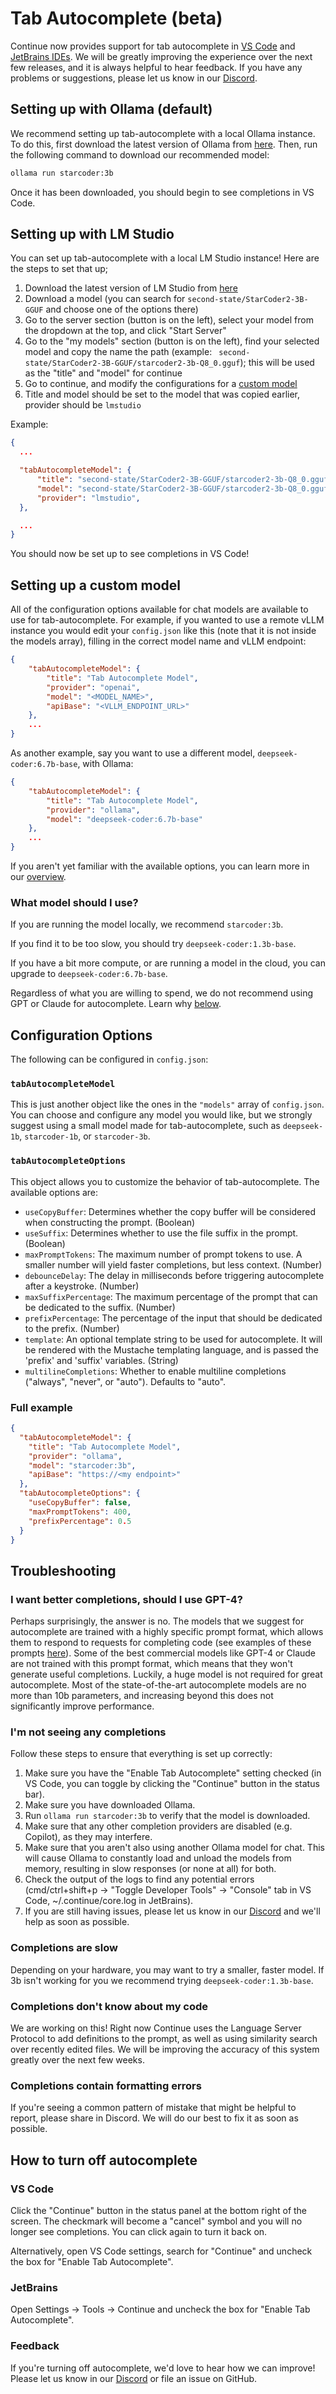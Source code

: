 # Tab Autocomplete (beta)

Continue now provides support for tab autocomplete in [VS Code](https://marketplace.visualstudio.com/items?itemName=Continue.continue) and [JetBrains IDEs](https://plugins.jetbrains.com/plugin/22707-continue/edit). We will be greatly improving the experience over the next few releases, and it is always helpful to hear feedback. If you have any problems or suggestions, please let us know in our [Discord](https://discord.gg/vapESyrFmJ).

## Setting up with Ollama (default)

We recommend setting up tab-autocomplete with a local Ollama instance. To do this, first download the latest version of Ollama from [here](https://ollama.ai). Then, run the following command to download our recommended model:

```bash
ollama run starcoder:3b
```

Once it has been downloaded, you should begin to see completions in VS Code.

## Setting up with LM Studio

You can set up tab-autocomplete with a local LM Studio instance! Here are the steps to set that up;

1. Download the latest version of LM Studio from [here](https://lmstudio.ai/)
1. Download a model (you can search for `second-state/StarCoder2-3B-GGUF` and choose one of the options there) 
1. Go to the server section (button is on the left), select your model from the dropdown at the top, and click "Start Server"
1. Go to the "my models" section (button is on the left), find your selected model and copy the name the path (example: `
second-state/StarCoder2-3B-GGUF/starcoder2-3b-Q8_0.gguf`); this will be used as the "title" and "model" for continue
1. Go to continue, and modify the configurations for a [custom model](#setting-up-a-custom-model)
1. Title and model should be set to the model that was copied earlier, provider should be `lmstudio`

Example: 
```json title=~/.continue/config.json
{
  ...

  "tabAutocompleteModel": {
      "title": "second-state/StarCoder2-3B-GGUF/starcoder2-3b-Q8_0.gguf",
      "model": "second-state/StarCoder2-3B-GGUF/starcoder2-3b-Q8_0.gguf",
      "provider": "lmstudio",
  },

  ...
}
```

You should now be set up to see completions in VS Code!

## Setting up a custom model

All of the configuration options available for chat models are available to use for tab-autocomplete. For example, if you wanted to use a remote vLLM instance you would edit your `config.json` like this (note that it is not inside the models array), filling in the correct model name and vLLM endpoint:

```json title=~/.continue/config.json
{
    "tabAutocompleteModel": {
        "title": "Tab Autocomplete Model",
        "provider": "openai",
        "model": "<MODEL_NAME>",
        "apiBase": "<VLLM_ENDPOINT_URL>"
    },
    ...
}
```

As another example, say you want to use a different model, `deepseek-coder:6.7b-base`, with Ollama:

```json title=~/.continue/config.json
{
    "tabAutocompleteModel": {
        "title": "Tab Autocomplete Model",
        "provider": "ollama",
        "model": "deepseek-coder:6.7b-base"
    },
    ...
}
```

If you aren't yet familiar with the available options, you can learn more in our [overview](../setup/overview.md).

### What model should I use?

If you are running the model locally, we recommend `starcoder:3b`.

If you find it to be too slow, you should try `deepseek-coder:1.3b-base`.

If you have a bit more compute, or are running a model in the cloud, you can upgrade to `deepseek-coder:6.7b-base`.

Regardless of what you are willing to spend, we do not recommend using GPT or Claude for autocomplete. Learn why [below](#i-want-better-completions-should-i-use-gpt-4).

## Configuration Options

The following can be configured in `config.json`:

### `tabAutocompleteModel`

This is just another object like the ones in the `"models"` array of `config.json`. You can choose and configure any model you would like, but we strongly suggest using a small model made for tab-autocomplete, such as `deepseek-1b`, `starcoder-1b`, or `starcoder-3b`.

### `tabAutocompleteOptions`

This object allows you to customize the behavior of tab-autocomplete. The available options are:

- `useCopyBuffer`: Determines whether the copy buffer will be considered when constructing the prompt. (Boolean)
- `useSuffix`: Determines whether to use the file suffix in the prompt. (Boolean)
- `maxPromptTokens`: The maximum number of prompt tokens to use. A smaller number will yield faster completions, but less context. (Number)
- `debounceDelay`: The delay in milliseconds before triggering autocomplete after a keystroke. (Number)
- `maxSuffixPercentage`: The maximum percentage of the prompt that can be dedicated to the suffix. (Number)
- `prefixPercentage`: The percentage of the input that should be dedicated to the prefix. (Number)
- `template`: An optional template string to be used for autocomplete. It will be rendered with the Mustache templating language, and is passed the 'prefix' and 'suffix' variables. (String)
- `multilineCompletions`: Whether to enable multiline completions ("always", "never", or "auto"). Defaults to "auto".

### Full example

```json title=~/.continue/config.json
{
  "tabAutocompleteModel": {
    "title": "Tab Autocomplete Model",
    "provider": "ollama",
    "model": "starcoder:3b",
    "apiBase": "https://<my endpoint>"
  },
  "tabAutocompleteOptions": {
    "useCopyBuffer": false,
    "maxPromptTokens": 400,
    "prefixPercentage": 0.5
  }
}
```

## Troubleshooting

### I want better completions, should I use GPT-4?

Perhaps surprisingly, the answer is no. The models that we suggest for autocomplete are trained with a highly specific prompt format, which allows them to respond to requests for completing code (see examples of these prompts [here](https://github.com/continuedev/continue/blob/d2bc6359e8ebf647892ec953e418042dc7f8a685/core/autocomplete/templates.ts)). Some of the best commercial models like GPT-4 or Claude are not trained with this prompt format, which means that they won't generate useful completions. Luckily, a huge model is not required for great autocomplete. Most of the state-of-the-art autocomplete models are no more than 10b parameters, and increasing beyond this does not significantly improve performance.

### I'm not seeing any completions

Follow these steps to ensure that everything is set up correctly:

1. Make sure you have the "Enable Tab Autocomplete" setting checked (in VS Code, you can toggle by clicking the "Continue" button in the status bar).
2. Make sure you have downloaded Ollama.
3. Run `ollama run starcoder:3b` to verify that the model is downloaded.
4. Make sure that any other completion providers are disabled (e.g. Copilot), as they may interfere.
5. Make sure that you aren't also using another Ollama model for chat. This will cause Ollama to constantly load and unload the models from memory, resulting in slow responses (or none at all) for both.
6. Check the output of the logs to find any potential errors (cmd/ctrl+shift+p -> "Toggle Developer Tools" -> "Console" tab in VS Code, ~/.continue/core.log in JetBrains).
7. If you are still having issues, please let us know in our [Discord](https://discord.gg/vapESyrFmJ) and we'll help as soon as possible.

### Completions are slow

Depending on your hardware, you may want to try a smaller, faster model. If 3b isn't working for you we recommend trying `deepseek-coder:1.3b-base`.

### Completions don't know about my code

We are working on this! Right now Continue uses the Language Server Protocol to add definitions to the prompt, as well as using similarity search over recently edited files. We will be improving the accuracy of this system greatly over the next few weeks.

### Completions contain formatting errors

If you're seeing a common pattern of mistake that might be helpful to report, please share in Discord. We will do our best to fix it as soon as possible.

## How to turn off autocomplete

### VS Code

Click the "Continue" button in the status panel at the bottom right of the screen. The checkmark will become a "cancel" symbol and you will no longer see completions. You can click again to turn it back on.

Alternatively, open VS Code settings, search for "Continue" and uncheck the box for "Enable Tab Autocomplete".

### JetBrains

Open Settings -> Tools -> Continue and uncheck the box for "Enable Tab Autocomplete".

### Feedback

If you're turning off autocomplete, we'd love to hear how we can improve! Please let us know in our [Discord](https://discord.gg/vapESyrFmJ) or file an issue on GitHub.
